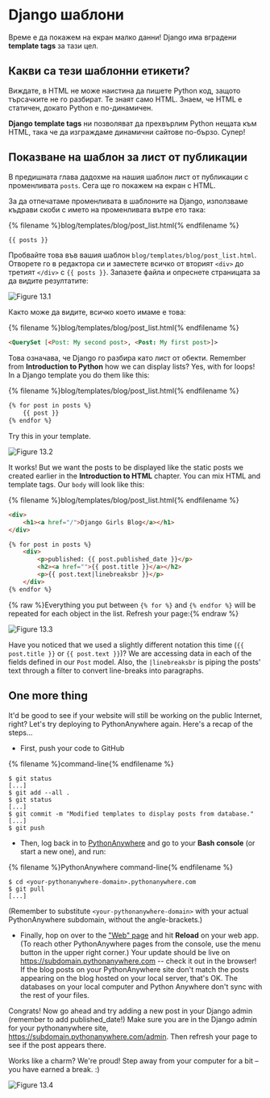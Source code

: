 # Django шаблони

Време е да покажем на екран малко данни! Django има вградени **template tags** за тази цел.

## Какви са тези шаблонни етикети?

Виждате, в HTML не може наистина да пишете Python код, защото търсачките не го разбират. Те знаят само HTML. Знаем, че HTML е статичен, докато Python е по-динамичен.

**Django template tags** ни позволяват да прехвърлим Python нещата към HTML, така че да изграждаме динамични сайтове по-бързо. Супер!

## Показване на шаблон за лист от публикации

В предишната глава дадохме на нашия шаблон лист от публикации с променливата `posts`. Сега ще го покажем на екран с HTML.

За да отпечатаме променливата в шаблоните на Django, използваме къдрави скоби с името на променливата вътре ето така:

{% filename %}blog/templates/blog/post_list.html{% endfilename %}

```html
{{ posts }}
```

Пробвайте това във вашия шаблон `blog/templates/blog/post_list.html`. Отворете го в редактора си и заместете всичко от вторият `<div>` до третият `</div>` с `{{ posts }}`. Запазете файла и опреснете страницата за да видите резултатите:

![Figure 13.1](images/step1.png)

Както може да видите, всичко което имаме е това:

{% filename %}blog/templates/blog/post_list.html{% endfilename %}

```html
<QuerySet [<Post: My second post>, <Post: My first post>]>
```

Това означава, че Django го разбира като лист от обекти. Remember from **Introduction to Python** how we can display lists? Yes, with for loops! In a Django template you do them like this:

{% filename %}blog/templates/blog/post_list.html{% endfilename %}

```html
{% for post in posts %}
    {{ post }}
{% endfor %}
```

Try this in your template.

![Figure 13.2](images/step2.png)

It works! But we want the posts to be displayed like the static posts we created earlier in the **Introduction to HTML** chapter. You can mix HTML and template tags. Our `body` will look like this:

{% filename %}blog/templates/blog/post_list.html{% endfilename %}

```html
<div>
    <h1><a href="/">Django Girls Blog</a></h1>
</div>

{% for post in posts %}
    <div>
        <p>published: {{ post.published_date }}</p>
        <h2><a href="">{{ post.title }}</a></h2>
        <p>{{ post.text|linebreaksbr }}</p>
    </div>
{% endfor %}
```

{% raw %}Everything you put between `{% for %}` and `{% endfor %}` will be repeated for each object in the list. Refresh your page:{% endraw %}

![Figure 13.3](images/step3.png)

Have you noticed that we used a slightly different notation this time (`{{ post.title }}` or `{{ post.text }}`)? We are accessing data in each of the fields defined in our `Post` model. Also, the `|linebreaksbr` is piping the posts' text through a filter to convert line-breaks into paragraphs.

## One more thing

It'd be good to see if your website will still be working on the public Internet, right? Let's try deploying to PythonAnywhere again. Here's a recap of the steps…

* First, push your code to GitHub

{% filename %}command-line{% endfilename %}

    $ git status
    [...]
    $ git add --all .
    $ git status
    [...]
    $ git commit -m "Modified templates to display posts from database."
    [...]
    $ git push
    

* Then, log back in to [PythonAnywhere](https://www.pythonanywhere.com/consoles/) and go to your **Bash console** (or start a new one), and run:

{% filename %}PythonAnywhere command-line{% endfilename %}

    $ cd <your-pythonanywhere-domain>.pythonanywhere.com
    $ git pull
    [...]
    

(Remember to substitute `<your-pythonanywhere-domain>` with your actual PythonAnywhere subdomain, without the angle-brackets.)

* Finally, hop on over to the ["Web" page](https://www.pythonanywhere.com/web_app_setup/) and hit **Reload** on your web app. (To reach other PythonAnywhere pages from the console, use the menu button in the upper right corner.) Your update should be live on https://subdomain.pythonanywhere.com -- check it out in the browser! If the blog posts on your PythonAnywhere site don't match the posts appearing on the blog hosted on your local server, that's OK. The databases on your local computer and Python Anywhere don't sync with the rest of your files.

Congrats! Now go ahead and try adding a new post in your Django admin (remember to add published_date!) Make sure you are in the Django admin for your pythonanywhere site, https://subdomain.pythonanywhere.com/admin. Then refresh your page to see if the post appears there.

Works like a charm? We're proud! Step away from your computer for a bit – you have earned a break. :)

![Figure 13.4](images/donut.png)